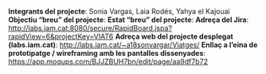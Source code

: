 **Integrants del projecte**: Sonia Vargas, Laia Rodés, Yahya el Kajouai
**Objectiu “breu” del projecte**: 
**Estat “breu” del projecte**: 
**Adreça del Jira**: http://labs.iam.cat:8080/secure/RapidBoard.jspa?rapidView=6&projectKey=VIAT6
**Adreça web del projecte desplegat (labs.iam.cat)**: http://labs.iam.cat/~a18sonvargar/Viatges/
**Enllaç a l’eina de prototipatge / wireframing amb les pantalles dissenyades**: https://app.moqups.com/BJJZBUH7bn/edit/page/aa9df7b72
